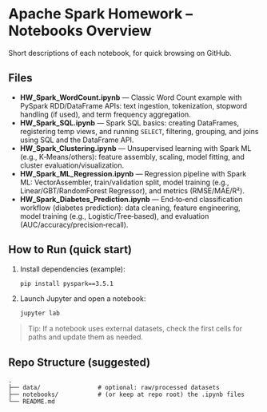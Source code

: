 # Apache Spark Homework – Notebooks Overview

Short descriptions of each notebook, for quick browsing on GitHub.

## Files

- **HW_Spark_WordCount.ipynb** — Classic Word Count example with PySpark RDD/DataFrame APIs: text ingestion, tokenization, stopword handling (if used), and term frequency aggregation.
- **HW_Spark_SQL.ipynb** — Spark SQL basics: creating DataFrames, registering temp views, and running `SELECT`, filtering, grouping, and joins using SQL and the DataFrame API.
- **HW_Spark_Clustering.ipynb** — Unsupervised learning with Spark ML (e.g., K‑Means/others): feature assembly, scaling, model fitting, and cluster evaluation/visualization.
- **HW_Spark_ML_Regression.ipynb** — Regression pipeline with Spark ML: VectorAssembler, train/validation split, model training (e.g., Linear/GBT/RandomForest Regressor), and metrics (RMSE/MAE/R²).
- **HW_Spark_Diabetes_Prediction.ipynb** — End‑to‑end classification workflow (diabetes prediction): data cleaning, feature engineering, model training (e.g., Logistic/Tree‑based), and evaluation (AUC/accuracy/precision‑recall).

## How to Run (quick start)

1. Install dependencies (example):
   ```bash
   pip install pyspark==3.5.1
   ```
2. Launch Jupyter and open a notebook:
   ```bash
   jupyter lab
   ```

> Tip: If a notebook uses external datasets, check the first cells for paths and update them as needed.

## Repo Structure (suggested)

```
.
├── data/                # optional: raw/processed datasets
├── notebooks/           # (or keep at repo root) the .ipynb files
└── README.md
```

